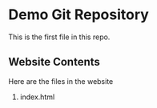 # Demo Git Repository

This is the first file in this repo. 

## Website Contents

Here are the files in the website

1. index.html 